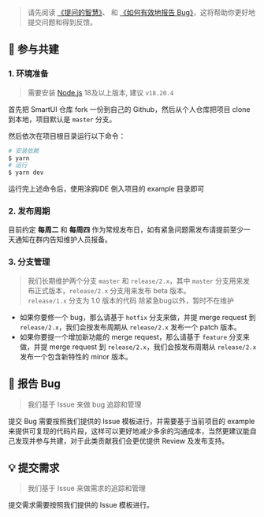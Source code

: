 > 请先阅读 [《提问的智慧》](https://github.com/ryanhanwu/How-To-Ask-Questions-The-Smart-Way)、 和 [《如何有效地报告 Bug》](http://www.chiark.greenend.org.uk/%7Esgtatham/bugs-cn.html)，这将帮助你更好地提交问题和得到反馈。

## 🤝 参与共建

### 1. 环境准备

> 需要安装 [Node.js](https://nodejs.org/en/) 18及以上版本, 建议 `v18.20.4`

首先把 SmartUI 仓库 fork 一份到自己的 Github，然后从个人仓库把项目 clone 到本地，项目默认是 `master` 分支。

然后依次在项目根目录运行以下命令：

```bash
# 安装依赖
$ yarn
# 运行
$ yarn dev
```

运行完上述命令后，使用涂鸦IDE 倒入项目的 example 目录即可

### 2. 发布周期

目前约定 **每周二** 和 **每周四** 作为常规发布日，如有紧急问题需发布请提前至少一天通知在群内告知维护人员报备。

### 3. 分支管理

> 我们长期维护两个分支 `master` 和 `release/2.x`，其中 `master` 分支用来发布正式版本，`release/2.x` 分支用来发布 beta 版本。  
> `release/1.x` 分支为 1.0 版本的代码 除紧急bug以外，暂时不在维护

- 如果你要修一个 bug，那么请基于 `hotfix` 分支来做，并提 merge request 到 `release/2.x`，我们会按发布周期从 `release/2.x` 发布一个 patch 版本。
- 如果你要提一个增加新功能的 merge request，那么请基于 `feature` 分支来做，并提 merge request 到 `release/2.x`，我们会按发布周期从 `release/2.x` 发布一个包含新特性的 minor 版本。

## 🐞 报告 Bug

> 我们基于 Issue 来做 bug 追踪和管理

提交 Bug 需要按照我们提供的 Issue 模板进行，并需要基于当前项目的 example 来提供可复现的代码片段，这样可以更好地减少多余的沟通成本，当然更建议能自己发现并参与共建，对于此类贡献我们会更优提供 Review 及发布支持。

## 💡 提交需求

> 我们基于 Issue 来做需求的追踪和管理

提交需求需要按照我们提供的 Issue 模板进行。
